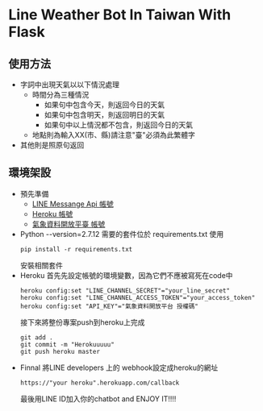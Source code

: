 ﻿# Line Weather Bot In Taiwan With Flask

## 使用方法
* 字詞中出現天氣以以下情況處理
    * 時間分為三種情況
        * 如果句中包含今天，則返回今日的天氣
        * 如果句中包含明天，則返回明日的天氣
        * 如果句中以上情況都不包含，則返回今日的天氣
    * 地點則為輸入XX(市、縣)請注意"臺"必須為此繁體字
* 其他則是照原句返回
## 環境架設
* 預先準備
    * [LINE Messange Api 帳號](https://business.line.me/zh-hant/services/bot)
    * [Heroku 帳號](https://dashboard.heroku.com/)
    * [氣象資料開放平臺 帳號](http://opendata.cwb.gov.tw/index)
* Python --version=2.7.12
    需要的套件位於 requirements.txt 使用
    ```
    pip install -r requirements.txt
    ```
    安裝相關套件
* Heroku
    首先先設定帳號的環境變數，因為它們不應被寫死在code中
    ```
    heroku config:set "LINE_CHANNEL_SECRET"="your_line_secret"
    heroku config:set "LINE_CHANNEL_ACCESS_TOKEN"="your_access_token"
    heroku config:set "API_KEY"="氣象資料開放平台 授權碼"
    ```
    接下來將整份專案push到heroku上完成
    ```
    git add .
    git commit -m "Herokuuuuu"
    git push heroku master
    ```
* Finnal
    將LINE developers 上的 webhook設定成heroku的網址
    ```
    https://"your heroku".herokuapp.com/callback
    ```
    最後用LINE ID加入你的chatbot and
    ENJOY IT!!!!